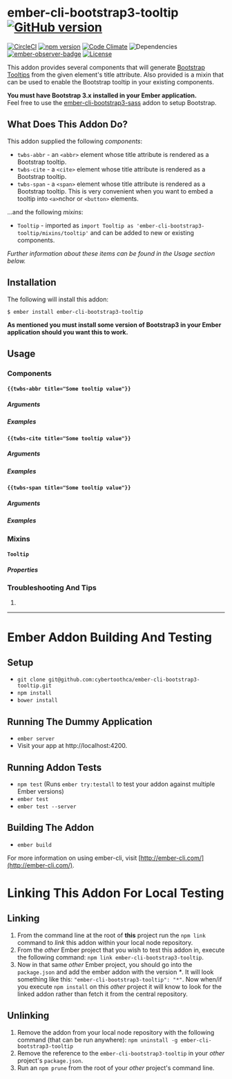 # ember-cli-bootstrap3-tooltip [![GitHub version](https://badge.fury.io/gh/cybertoothca%2Fember-cli-bootstrap3-tooltip.svg)](https://badge.fury.io/gh/cybertoothca%2Fember-cli-bootstrap3-tooltip)

[![CircleCI](https://circleci.com/gh/cybertoothca/ember-cli-bootstrap3-tooltip.svg?style=svg)](https://circleci.com/gh/cybertoothca/ember-cli-bootstrap3-tooltip) [![npm version](https://badge.fury.io/js/ember-cli-bootstrap3-tooltip.svg)](https://badge.fury.io/js/ember-cli-bootstrap3-tooltip) [![Code Climate](https://codeclimate.com/github/cybertoothca/ember-cli-bootstrap3-tooltip/badges/gpa.svg)](https://codeclimate.com/github/cybertoothca/ember-cli-bootstrap3-tooltip) ![Dependencies](https://david-dm.org/cybertoothca/ember-cli-bootstrap3-tooltip.svg) [![ember-observer-badge](http://emberobserver.com/badges/ember-cli-bootstrap3-tooltip.svg)](http://emberobserver.com/addons/ember-cli-bootstrap3-tooltip) [![License](https://img.shields.io/npm/l/ember-cli-bootstrap3-tooltip.svg)](LICENSE.md)

This addon provides several components that will generate [Bootstrap
Tooltips](http://getbootstrap.com/javascript/#tooltips) from the 
given element's title attribute.  Also provided is a mixin that
can be used to enable the Bootstrap tooltip in your existing 
components.

__You must have Bootstrap 3.x installed in your Ember application.__  
Feel free to use the 
[ember-cli-bootstrap3-sass](https://emberobserver.com/addons/ember-cli-bootstrap3-sass) 
addon to setup Bootstrap.

## What Does This Addon Do?

This addon supplied the following _components_:

* `twbs-abbr` - an `<abbr>` element whose title attribute is rendered
as a Bootstrap tooltip.
* `twbs-cite` - a `<cite>` element whose title attribute is rendered
as a Bootstrap tooltip.
* `twbs-span` - a `<span>` element whose title attribute is rendered
as a Bootstrap tooltip.  This is very convenient when you want to embed
a tooltip into `<a>`nchor or `<button>` elements.

...and the following _mixins_:

*  `Tooltip` - imported as 
`import Tooltip as 'ember-cli-bootstrap3-tooltip/mixins/tooltip'` and
can be added to new or existing components.

_Further information about these items can be found in the Usage 
section below._

## Installation

The following will install this addon:

    $ ember install ember-cli-bootstrap3-tooltip

__As mentioned you must install some version of Bootstrap3 in your
Ember application should you want this to work.__

## Usage

### Components


#### `{{twbs-abbr title="Some tooltip value"}}`

##### Arguments

##### Examples

#### `{{twbs-cite title="Some tooltip value"}}`

##### Arguments

##### Examples

#### `{{twbs-span title="Some tooltip value"}}`

##### Arguments

##### Examples

### Mixins

#### `Tooltip`

##### Properties


### Troubleshooting And Tips

1.

---

# Ember Addon Building And Testing

## Setup

* `git clone git@github.com:cybertoothca/ember-cli-bootstrap3-tooltip.git`
* `npm install`
* `bower install`

## Running The Dummy Application

* `ember server`
* Visit your app at http://localhost:4200.

## Running Addon Tests

* `npm test` (Runs `ember try:testall` to test your addon against multiple Ember versions)
* `ember test`
* `ember test --server`

## Building The Addon

* `ember build`

For more information on using ember-cli, visit [http://ember-cli.com/](http://ember-cli.com/).

# Linking This Addon For Local Testing

## Linking

1. From the command line at the root of __this__ project run the 
`npm link` command to _link_ this addon within your local 
node repository.
1. From the _other_ Ember project that you wish to test this addon 
in, execute the following command:
`npm link ember-cli-bootstrap3-tooltip`.
1. Now in that same _other_ Ember project, you should go into the
`package.json` and add the ember addon with the version _*_.  It will
look something like this: `"ember-cli-bootstrap3-tooltip": "*"`.  Now
when/if you execute `npm install` on this _other_ project it 
will know to look for the linked addon rather than fetch it from
the central repository.

## Unlinking

1. Remove the addon from your local node repository with the following
command (that can be run anywhere):
`npm uninstall -g ember-cli-bootstrap3-tooltip`
1. Remove the reference to the `ember-cli-bootstrap3-tooltip` 
in your _other_ project's `package.json`.
1. Run an `npm prune` from the root of your _other_ project's command line.
